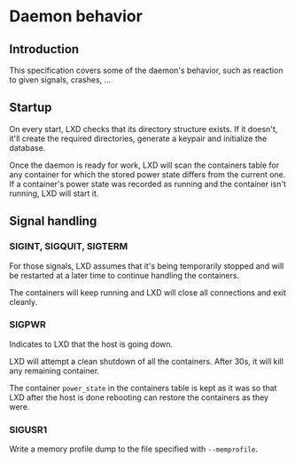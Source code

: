 # Daemon behavior
## Introduction

This specification covers some of the daemon's behavior, such as
reaction to given signals, crashes, ...

## Startup
On every start, LXD checks that its directory structure exists. If it
doesn't, it'll create the required directories, generate a keypair and
initialize the database.

Once the daemon is ready for work, LXD will scan the containers table
for any container for which the stored power state differs from the
current one. If a container's power state was recorded as running and the
container isn't running, LXD will start it.

## Signal handling
### SIGINT, SIGQUIT, SIGTERM
For those signals, LXD assumes that it's being temporarily stopped and
will be restarted at a later time to continue handling the containers.

The containers will keep running and LXD will close all connections and
exit cleanly.

### SIGPWR
Indicates to LXD that the host is going down.

LXD will attempt a clean shutdown of all the containers. After 30s, it
will kill any remaining container.

The container `power_state` in the containers table is kept as it was so
that LXD after the host is done rebooting can restore the containers as
they were.

### SIGUSR1
Write a memory profile dump to the file specified with `--memprofile`.
